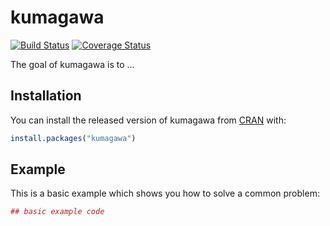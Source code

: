 # kumagawa

[![Build Status](https://travis-ci.org/brucebcampbell/kumagawa.svg?branch=master)](https://travis-ci.org/brucebcampbell/kumagawa)
[![Coverage Status](https://coveralls.io/repos/github/brucebcampbell/kumagawa/badge.svg?branch=master)](https://coveralls.io/github/brucebcampbell/kumagawa?branch=master)

The goal of kumagawa is to ...

## Installation

You can install the released version of kumagawa from [CRAN](https://CRAN.R-project.org) with:

``` r
install.packages("kumagawa")
```

## Example

This is a basic example which shows you how to solve a common problem:

``` r
## basic example code
```

